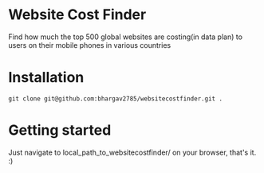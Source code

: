 # Website Cost Finder
Find how much the top 500 global websites are costing(in data plan) to users on their mobile phones in various countries

# Installation
``git clone git@github.com:bhargav2785/websitecostfinder.git .``

# Getting started
Just navigate to local_path_to_websitecostfinder/ on your browser, that's it. :)

